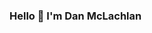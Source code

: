 ### Hello 👋 I'm Dan McLachlan

<!--
**danmcl77/danmcl77** is a ✨ _special_ ✨ repository because its `README.md` (this file) appears on your GitHub profile.

I'm a physics graduate from the University of Galway/NUI Galway. I'm interested in all things space-related - particularly gas kinematics, star formation and planetary nebulae. 
I also enjoy technical challenges, any opportunity to exercise the grey cells.

- 🔭 I’m currently working on a rowing performance measuring app for a startup I co-founded
- 🌱 I’m currently re-learning how to make tri-colour image composites from space telescope data
- 💬 Ask me about space or music

#### Contact me:
LinkedIn: https://www.linkedin.com/in/dan-mclachlan-82079b243/
Email: danmclachlan77@gmail.com

